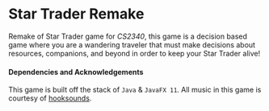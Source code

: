 # Star Trader Remake

Remake of Star Trader game for _CS2340_, this game is a decision based game where you are a wandering traveler that must make decisions about resources, companions, and beyond in order to keep your Star Trader alive!

#### Dependencies and Acknowledgements

 This game is built off the stack of `Java` & `JavaFX 11`. All music in this game is courtesy of [hooksounds](https://www.hooksounds.com/). 


